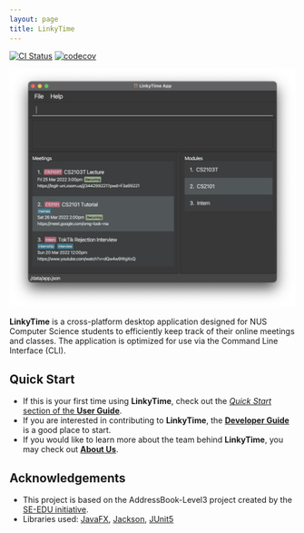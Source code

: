 ```yaml
---
layout: page
title: LinkyTime
---
```


[![CI Status](https://github.com/AY2122S2-CS2103T-T13-3/tp/workflows/Java%20CI/badge.svg)](https://github.com/AY2122S2-CS2103T-T13-3/tp/actions)
[![codecov](https://codecov.io/gh/AY2122S2-CS2103T-T13-3/tp/branch/master/graph/badge.svg?token=NOT8TCOLWS)](https://codecov.io/gh/AY2122S2-CS2103T-T13-3/tp)

![Ui](images/Ui.png)

**LinkyTime** is a cross-platform desktop application designed for NUS Computer Science students to efficiently keep track of their online meetings and classes. The application is optimized for use via the Command Line Interface (CLI).

## Quick Start

* If this is your first time using **LinkyTime**, check out the [_Quick Start_ section of the **User Guide**](https://ay2122s2-cs2103t-t13-3.github.io/tp/UserGuide.html#quick-start).
* If you are interested in contributing to **LinkyTime**, the [**Developer Guide**](https://ay2122s2-cs2103t-t13-3.github.io/tp/DeveloperGuide.html) is a good place to start.
* If you would like to learn more about the team behind **LinkyTime**, you may check out [**About Us**](https://ay2122s2-cs2103t-t13-3.github.io/tp/AboutUs.html).

## Acknowledgements

* This project is based on the AddressBook-Level3 project created by the [SE-EDU initiative](https://se-education.org).
* Libraries used: [JavaFX](https://openjfx.io/), [Jackson](https://github.com/FasterXML/jackson), [JUnit5](https://github.com/junit-team/junit5)

